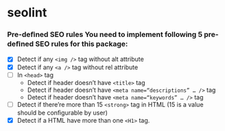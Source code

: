 # seolint

### Pre-deﬁned SEO rules You need to implement following 5 pre-deﬁned SEO rules for this package:

* [x] Detect if any `<img />` tag without alt attribute
* [x] Detect if any `<a />` tag without rel attribute
* [ ] In `<head>` tag
  * Detect if header doesn’t have `<title>` tag
  * Detect if header doesn’t have `<meta name=“descriptions” … />` tag
  * Detect if header doesn’t have `<meta name=“keywords” … />` tag
* [ ] Detect if there’re more than 15 `<strong>` tag in HTML (15 is a value should be conﬁgurable by user)
* [x] Detect if a HTML have more than one `<H1>` tag.
